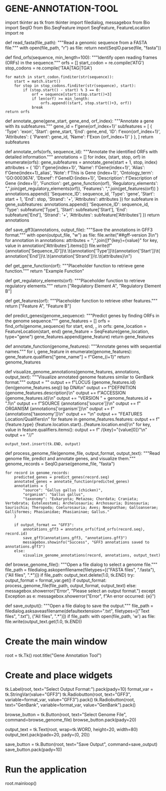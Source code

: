 # GENE-ANNOTATION-TOOL
import tkinter as tk
from tkinter import filedialog, messagebox
from Bio import SeqIO
from Bio.SeqFeature import SeqFeature, FeatureLocation
import re

def read_fasta(file_path):
    """Read a genomic sequence from a FASTA file."""
    with open(file_path, "r") as file:
        return next(SeqIO.parse(file, "fasta"))

def find_orfs(sequence, min_length=100):
    """Identify open reading frames (ORFs) in the sequence."""
    orfs = []
    start_codon = re.compile('ATG')
    stop_codons = re.compile('TAA|TAG|TGA')
    
    for match in start_codon.finditer(str(sequence)):
        start = match.start()
        for stop in stop_codons.finditer(str(sequence), start):
            if (stop.start() - start) % 3 == 0:
                orf = sequence[start:stop.start()+3]
                if len(orf) >= min_length:
                    orfs.append((start, stop.start()+3, orf))
                break
    return orfs

def annotate_gene(gene_start, gene_end, orf_index):
    """Annotate a gene with its subfeatures."""
    gene_id = f'gene{orf_index+1}'
    subfeatures = [
        {
            'Type': 'exon',
            'Start': gene_start,
            'End': gene_end,
            'ID': f'exon{orf_index+1}',
            'Attributes': {
                'Parent': gene_id,
                'Name': f'Exon {orf_index+1}'
            }
        },
    ]
    return subfeatures

def annotate_orfs(orfs, sequence_id):
    """Annotate the identified ORFs with detailed information."""
    annotations = []
    for index, (start, stop, orf) in enumerate(orfs):
        gene_subfeatures = annotate_gene(start + 1, stop, index)
        attributes = {
            'ID': f'gene{index+1}',
            'Name': f'Gene{index+1}',
            'Alias': f'Gene{index+1}_alias',
            'Note': f'This is Gene {index+1}',
            'Ontology_term': 'GO:0003674',
            'Dbxref': f'GeneID:{index+1}',
            'Description': f'Description of Gene {index+1}',
            'Function': get_gene_function(orf),
            'Regulatory_elements': ",".join(get_regulatory_elements(orf)),
            'Features': ",".join(get_features(orf))
        }
        annotations.append({
            'Sequence_ID': sequence_id,
            'Type': 'gene',
            'Start': start + 1,
            'End': stop,
            'Strand': '+',
            'Attributes': attributes
        })
        for subfeature in gene_subfeatures:
            annotations.append({
                'Sequence_ID': sequence_id,
                'Type': subfeature['Type'],
                'Start': subfeature['Start'],
                'End': subfeature['End'],
                'Strand': '+',
                'Attributes': subfeature['Attributes']
            })
    return annotations

def save_gff3(annotations, output_file):
    """Save the annotations in GFF3 format."""
    with open(output_file, "w") as file:
        file.write("##gff-version 3\n")
        for annotation in annotations:
            attributes = ";".join([f"{key}={value}" for key, value in annotation['Attributes'].items()])
            file.write(f"{annotation['Sequence_ID']}\t.\t{annotation['Type']}\t{annotation['Start']}\t{annotation['End']}\t.\t{annotation['Strand']}\t.\t{attributes}\n")

def get_gene_function(orf):
    """Placeholder function to retrieve gene function."""
    return "Example Function"

def get_regulatory_elements(orf):
    """Placeholder function to retrieve regulatory elements."""
    return ["Regulatory Element A", "Regulatory Element B"]

def get_features(orf):
    """Placeholder function to retrieve other features."""
    return ["Feature A", "Feature B"]

def predict_genes(genome_sequence):
    """Predict genes by finding ORFs in the genome sequence."""
    gene_features = []
    orfs = find_orfs(genome_sequence)
    for start, end, _ in orfs:
        gene_location = FeatureLocation(start, end)
        gene_feature = SeqFeature(gene_location, type="gene")
        gene_features.append(gene_feature)
    return gene_features

def annotate_function(genome_features):
    """Annotate genes with sequential names."""
    for i, gene_feature in enumerate(genome_features):
        gene_feature.qualifiers["gene_name"] = f"Gene_{i+1}"
    return genome_features

def visualize_genome_annotations(genome_features, annotations, output_text):
    """Visualize annotated genome features similar to GenBank format."""
    output = ""
    output += f"LOCUS       {genome_features.id}            {len(genome_features.seq)} bp    DNA\n"
    output += f"DEFINITION  {genome_features.description}\n"
    output += f"ACCESSION   {genome_features.id}\n"
    output += "VERSION     " + genome_features.id + ".1\n"
    output += f"SOURCE      {annotations['source']}\n"
    output += f"  ORGANISM  {annotations['organism']}\n"
    output += f"            {annotations['taxonomy']}\n"
    output += "\n"
    output += "FEATURES             Location/Qualifiers\n"
    for feature in genome_features.features:
        output += f"     {feature.type}          {feature.location.start}..{feature.location.end}\n"
        for key, value in feature.qualifiers.items():
            output += f"                     /{key}=\"{value[0]}\"\n"
    output += "//"
    
    output_text.insert(tk.END, output)

def process_genome_file(genome_file, output_format, output_text):
    """Read genome file, predict and annotate genes, and visualize them."""
    genome_records = SeqIO.parse(genome_file, "fasta")
    
    for record in genome_records:
        predicted_genes = predict_genes(record.seq)
        annotated_genes = annotate_function(predicted_genes)
        annotations = {
            "source": "Gallus gallus (chicken)",
            "organism": "Gallus gallus",
            "taxonomy": "Eukaryota; Metazoa; Chordata; Craniata; Vertebrata; Euteleostomi; Archelosauria; Archosauria; Dinosauria; Saurischia; Theropoda; Coelurosauria; Aves; Neognathae; Galloanserae; Galliformes; Phasianidae; Phasianinae; Gallus."
        }
        
        if output_format == "GFF3":
            annotations_gff3 = annotate_orfs(find_orfs(record.seq), record.id)
            save_gff3(annotations_gff3, "annotations.gff3")
            messagebox.showinfo("Success", "GFF3 annotations saved to annotations.gff3")
        else:
            visualize_genome_annotations(record, annotations, output_text)

def browse_genome_file():
    """Open a file dialog to select a genome file."""
    file_path = filedialog.askopenfilename(filetypes=[("FASTA files", ".fasta"), ("All files", ".*")])
    if file_path:
        output_text.delete(1.0, tk.END)
        try:
            output_format = format_var.get()
            if output_format:
                process_genome_file(file_path, output_format, output_text)
            else:
                messagebox.showerror("Error", "Please select an output format.")
        except Exception as e:
            messagebox.showerror("Error", f"An error occurred: {e}")

def save_output():
    """Open a file dialog to save the output."""
    file_path = filedialog.asksaveasfilename(defaultextension=".txt", filetypes=[("Text files", ".txt"), ("All files", ".*")])
    if file_path:
        with open(file_path, 'w') as file:
            file.write(output_text.get(1.0, tk.END))

# Create the main window
root = tk.Tk()
root.title("Gene Annotation Tool")

# Create and place widgets
tk.Label(root, text="Select Output Format:").pack(pady=10)
format_var = tk.StringVar(value="GFF3")
tk.Radiobutton(root, text="GFF3", variable=format_var, value="GFF3").pack()
tk.Radiobutton(root, text="GenBank", variable=format_var, value="GenBank").pack()

browse_button = tk.Button(root, text="Select Genome File", command=browse_genome_file)
browse_button.pack(pady=20)

output_text = tk.Text(root, wrap=tk.WORD, height=20, width=80)
output_text.pack(padx=20, pady=(0, 20))

save_button = tk.Button(root, text="Save Output", command=save_output)
save_button.pack(pady=10)

# Run the application
root.mainloop()
